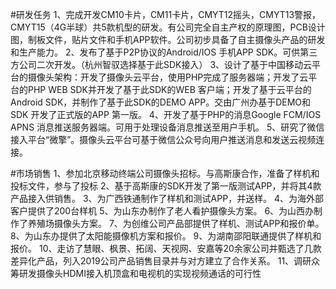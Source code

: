#研发任务
1、完成开发CM10卡片，CM11卡片，CMYT12摇头，CMYT13警报，CMYT15（4G半球）共5款机型的研发。有公司完全自主产权的原理图，PCB设计图，制板文件，贴片文件和手机APP软件。公司初步具备了自主摄像头产品的研发和生产能力。
2、发布了基于P2P协议的Android/IOS 手机APP SDK。可供第三方公司二次开发。（杭州智驭选择基于此SDK接入）
3、设计了基于中国移动云平台的摄像头架构：开发了摄像头云平台，使用PHP完成了服务器端；开发了云平台的PHP WEB SDK并开发了基于此SDK的WEB 客户端；开发了基于云平台的Android SDK，并制作了基于此SDK的DEMO APP。交由广州办基于DEMO和SDK 开发了正式版的APP 第一版。
4、开发了基于PHP的消息Google FCM/IOS APNS 消息推送服务器端。可用于处理设备消息推送至用户手机。
5、研究了微信接入平台“微擎”。摄像头云平台可基于微信公众号向用户推送消息和发送云视频连接。

#市场销售
1、参加北京移动终端公司摄像头招标。与高斯康合作，准备了样机和投标文件，参与了投标
2、基于高斯康的SDK开发了第一版测试APP，并将其4款产品接入供销售。
3、为广西铁通制作了样机和测试APP，并送样。
4、为海外部客户提供了200台样机
5、为山东办制作了老人看护摄像头方案。
6、为山西办制作了养殖场摄像头方案。
7、为创维公司产品部提供了样机、测试APP和报价单。
8、为山东办提供了太阳能摄像机方案和报价。
9、为湖南邵阳联通提供了样机和报价。
10、走访了慧眼、枫景、拓阔、天视网、安嘉等20余家公司并甄选了几款差异化产品，列入2019公司产品销售目录并与对方建立了合作关系。
11、调研众筹研发摄像头HDMI接入机顶盒和电视机的实现视频通话的可行性
